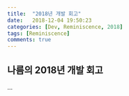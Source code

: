 ```yaml
---
title:  "2018년 개발 회고"
date:   2018-12-04 19:50:23
categories: [Dev, Reminiscence, 2018]
tags: [Reminiscence]
comments: true
---
```


## 나름의 2018년 개발 회고

...
